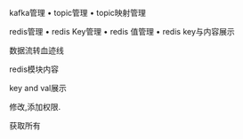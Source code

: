 ```

```

kafka管理
	• topic管理
	• topic映射管理

redis管理
	• redis Key管理
	• redis 值管理
	• redis key与内容展示


数据流转血迹线



redis模块内容

key and val展示

修改,添加权限.



获取所有
